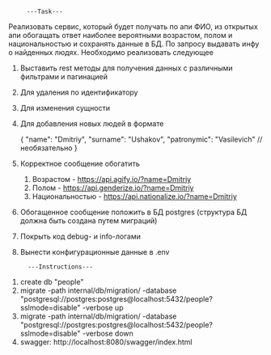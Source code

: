          ---Task---
Реализовать сервис, который будет получать по апи ФИО, из открытых апи обогащать
ответ наиболее вероятными возрастом, полом и национальностью и сохранять данные в
БД. По запросу выдавать инфу о найденных людях. Необходимо реализовать следующее
1. Выставить rest методы для получения данных с различными фильтрами и пагинацией
2. Для удаления по идентификатору
3. Для изменения сущности
4. Для добавления новых людей в формате

   {
         "name": "Dmitriy",
         "surname": "Ushakov",
         "patronymic": "Vasilevich" // необязательно
   }

2. Корректное сообщение обогатить
   1. Возрастом - https://api.agify.io/?name=Dmitriy
   2. Полом - https://api.genderize.io/?name=Dmitriy
   3. Национальностью - https://api.nationalize.io/?name=Dmitriy
3. Обогащенное сообщение положить в БД postgres (структура БД должна быть создана
   путем миграций)
4. Покрыть код debug- и info-логами
5. Вынести конфигурационные данные в .env

         ---Instructions---
1) create db "people"
2) migrate -path internal/db/migration/ -database "postgresql://postgres:postgres@localhost:5432/people?sslmode=disable" -verbose up
3) migrate -path internal/db/migration/ -database "postgresql://postgres:postgres@localhost:5432/people?sslmode=disable" -verbose down
4) swagger: http://localhost:8080/swagger/index.html
